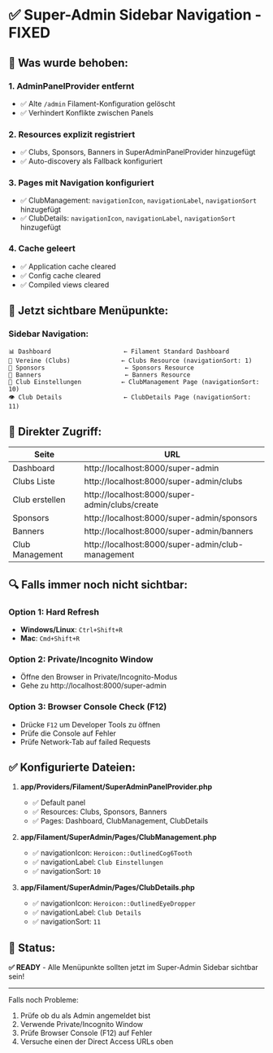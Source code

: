 # ✅ Super-Admin Sidebar Navigation - FIXED

## 🎯 Was wurde behoben:

### 1. **AdminPanelProvider entfernt**
   - ✅ Alte `/admin` Filament-Konfiguration gelöscht
   - ✅ Verhindert Konflikte zwischen Panels

### 2. **Resources explizit registriert**
   - ✅ Clubs, Sponsors, Banners in SuperAdminPanelProvider hinzugefügt
   - ✅ Auto-discovery als Fallback konfiguriert

### 3. **Pages mit Navigation konfiguriert**
   - ✅ ClubManagement: `navigationIcon`, `navigationLabel`, `navigationSort` hinzugefügt
   - ✅ ClubDetails: `navigationIcon`, `navigationLabel`, `navigationSort` hinzugefügt

### 4. **Cache geleert**
   - ✅ Application cache cleared
   - ✅ Config cache cleared
   - ✅ Compiled views cleared

## 📍 Jetzt sichtbare Menüpunkte:

### Sidebar Navigation:
```
📊 Dashboard                    ← Filament Standard Dashboard
👥 Vereine (Clubs)              ← Clubs Resource (navigationSort: 1)
🏢 Sponsors                      ← Sponsors Resource
📢 Banners                       ← Banners Resource
🔧 Club Einstellungen           ← ClubManagement Page (navigationSort: 10)
👁️ Club Details                 ← ClubDetails Page (navigationSort: 11)
```

## 🔗 Direkter Zugriff:

| Seite | URL |
|-------|-----|
| Dashboard | http://localhost:8000/super-admin |
| Clubs Liste | http://localhost:8000/super-admin/clubs |
| Club erstellen | http://localhost:8000/super-admin/clubs/create |
| Sponsors | http://localhost:8000/super-admin/sponsors |
| Banners | http://localhost:8000/super-admin/banners |
| Club Management | http://localhost:8000/super-admin/club-management |

## 🔍 Falls immer noch nicht sichtbar:

### Option 1: Hard Refresh
- **Windows/Linux**: `Ctrl+Shift+R`
- **Mac**: `Cmd+Shift+R`

### Option 2: Private/Incognito Window
- Öffne den Browser in Private/Incognito-Modus
- Gehe zu http://localhost:8000/super-admin

### Option 3: Browser Console Check (F12)
- Drücke `F12` um Developer Tools zu öffnen
- Prüfe die Console auf Fehler
- Prüfe Network-Tab auf failed Requests

## ✅ Konfigurierte Dateien:

1. **app/Providers/Filament/SuperAdminPanelProvider.php**
   - ✅ Default panel
   - ✅ Resources: Clubs, Sponsors, Banners
   - ✅ Pages: Dashboard, ClubManagement, ClubDetails

2. **app/Filament/SuperAdmin/Pages/ClubManagement.php**
   - ✅ navigationIcon: `Heroicon::OutlinedCog6Tooth`
   - ✅ navigationLabel: `Club Einstellungen`
   - ✅ navigationSort: `10`

3. **app/Filament/SuperAdmin/Pages/ClubDetails.php**
   - ✅ navigationIcon: `Heroicon::OutlinedEyeDropper`
   - ✅ navigationLabel: `Club Details`
   - ✅ navigationSort: `11`

## 🚀 Status:

**✅ READY** - Alle Menüpunkte sollten jetzt im Super-Admin Sidebar sichtbar sein!

---

Falls noch Probleme:
1. Prüfe ob du als Admin angemeldet bist
2. Verwende Private/Incognito Window
3. Prüfe Browser Console (F12) auf Fehler
4. Versuche einen der Direct Access URLs oben
